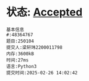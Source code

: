 # 状态: [Accepted](http://xzmdsa.openjudge.cn/2025python/solution/48364767/)
```
基本信息
#:48364767
题目:250104
提交人:梁轩玮2200011798
内存:3600kB
时间:27ms
语言:Python3
提交时间:2025-02-26 14:02:42
```